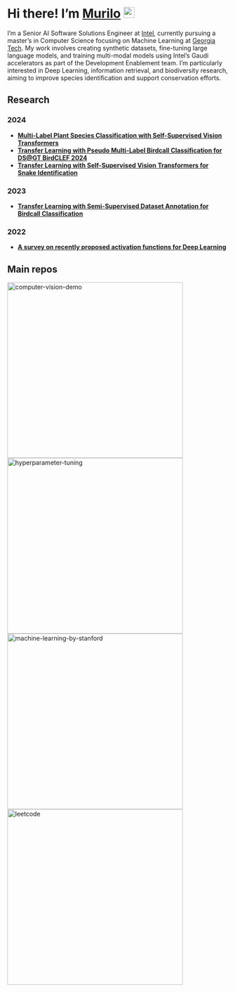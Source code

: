 # Hi there! I’m [Murilo](https://murilogustineli.com) <img src="https://media.giphy.com/media/hvRJCLFzcasrR4ia7z/giphy.gif" width="25">
I’m a Senior AI Software Solutions Engineer at [Intel](https://www.intel.com/), currently pursuing a master’s in Computer Science focusing on Machine Learning at [Georgia Tech](https://www.gatech.edu/). My work involves creating synthetic datasets, fine-tuning large language models, and training multi-modal models using Intel’s Gaudi accelerators as part of the Development Enablement team. I’m particularly interested in Deep Learning, information retrieval, and biodiversity research, aiming to improve species identification and support conservation efforts.

## Research
### 2024
- [**Multi-Label Plant Species Classification with Self-Supervised Vision Transformers**](https://arxiv.org/abs/2407.06298)
- [**Transfer Learning with Pseudo Multi-Label Birdcall Classification for DS@GT BirdCLEF 2024**](https://arxiv.org/abs/2407.06291)
- [**Transfer Learning with Self-Supervised Vision Transformers for Snake Identification**](https://arxiv.org/abs/2407.06178)

### 2023
- [**Transfer Learning with Semi-Supervised Dataset Annotation for Birdcall Classification**](https://arxiv.org/abs/2306.16760)

### 2022
- [**A survey on recently proposed activation functions for Deep Learning**](https://arxiv.org/abs/2204.02921)


## Main repos
<!-- add comment here -->
<p align="left">
  <a href="https://github.com/murilogustineli/computer-vision-demo"><img width="400" src="https://github-readme-stats.vercel.app/api/pin/?username=murilogustineli&repo=computer-vision-demo&theme=radical&hide_border=true&show_icons=false" alt="computer-vision-demo"></a>
  <a href="https://github.com/murilogustineli/hyper-tuning"><img width="400" src="https://github-readme-stats.vercel.app/api/pin/?username=murilogustineli&repo=hyper-tuning&theme=radical&hide_border=true&show_icons=false" alt="hyperparameter-tuning"></a>
  <a href="https://github.com/murilogustineli/machine-learning-by-stanford"><img width="400" src="https://github-readme-stats.vercel.app/api/pin/?username=murilogustineli&repo=machine-learning-by-stanford&theme=radical&hide_border=true&show_icons=false" alt="machine-learning-by-stanford"></a>
  <a href="https://github.com/murilogustineli/leetcode"><img width="400" src="https://github-readme-stats.vercel.app/api/pin/?username=murilogustineli&repo=leetcode&theme=radical&hide_border=true&show_icons=false" alt="leetcode"></a>
  <!--   <a href="https://github.com/murilogustineli/dsa-specialization-ucsd"><img width="400" src="https://github-readme-stats.vercel.app/api/pin/?username=murilogustineli&repo=dsa-specialization-ucsd&theme=radical&hide_border=true&show_icons=false" alt="dsa-specialization-ucsd"></a> -->

<!--
[![Murilo's GitHub stats](https://github-readme-stats.vercel.app/api?username=murilogustineli&theme=radical)](https://github.com/murilogustineli/github-readme-stats)
-->

<!---
murilogustineli/murilogustineli is a ✨ special ✨ repository because its `README.md` (this file) appears on your GitHub profile.
You can click the Preview link to take a look at your changes.
- 💞️ I’m looking for an opportunity to use my logical and technical skills to help businesses make better data-driven decisions and support them with all their data needs
- 📫 Connect with me on [LinkedIn](https://www.linkedin.com/in/murilo-gustineli/)
--->

 
